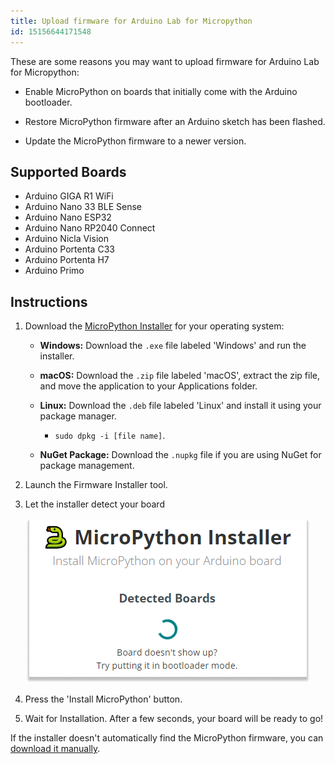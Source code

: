 ```yaml
---
title: Upload firmware for Arduino Lab for Micropython
id: 15156644171548
---
```


These are some reasons you may want to upload firmware for Arduino Lab for Micropython:

- Enable MicroPython on boards that initially come with the Arduino bootloader.

- Restore MicroPython firmware after an Arduino sketch has been flashed.

- Update the MicroPython firmware to a newer version.

## Supported Boards

- Arduino GIGA R1 WiFi
- Arduino Nano 33 BLE Sense
- Arduino Nano ESP32
- Arduino Nano RP2040 Connect
- Arduino Nicla Vision
- Arduino Portenta C33
- Arduino Portenta H7
- Arduino Primo

## Instructions

1. Download the [MicroPython Installer](https://github.com/arduino/lab-micropython-installer/releases/latest) for your operating system:

    - **Windows:** Download the `.exe` file labeled 'Windows' and run the installer.

    - **macOS:** Download the `.zip` file labeled 'macOS', extract the zip file, and move the application to your Applications folder.

    - **Linux:** Download the `.deb` file labeled 'Linux' and install it using your package manager.
        - `sudo dpkg -i [file name]`.

    - **NuGet Package:** Download the `.nupkg` file if you are using NuGet for package management.

1. Launch the Firmware Installer tool.

1. Let the installer detect your board

    ![detect board](img/Detect_boards.png)

1. Press the 'Install MicroPython' button.

1. Wait for Installation. After a few seconds, your board will be ready to go!

If the installer doesn't automatically find the MicroPython firmware, you can [download it manually](https://micropython.org/download/?vendor=Arduino).
